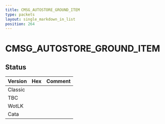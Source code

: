 ```yaml
---
title: CMSG_AUTOSTORE_GROUND_ITEM
type: packets
layout: single_markdown_in_list
position: 264
---
```


# CMSG_AUTOSTORE_GROUND_ITEM

## Status

Version | Hex | Comment
---------- | ---------- | ---------- 
Classic |  |  
TBC |  |  
WotLK |  |  
Cata |  |  
